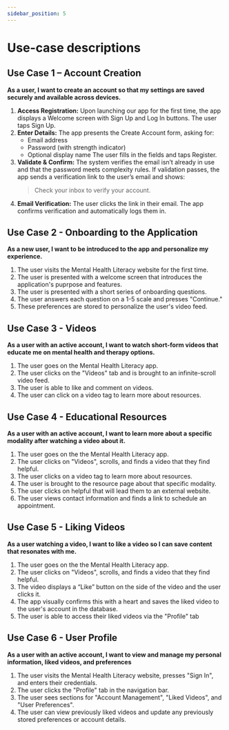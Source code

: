 ```yaml
---
sidebar_position: 5
---
```


# Use-case descriptions

## Use Case 1 – Account Creation

**As a user, I want to create an account so that my settings are saved securely and available across devices.**

1. **Access Registration:** Upon launching our app for the first time, the app displays a Welcome screen with Sign Up and Log In buttons. The user taps Sign Up.
2. **Enter Details:** The app presents the Create Account form, asking for:
   - Email address
   - Password (with strength indicator)
   - Optional display name
   The user fills in the fields and taps Register.
3. **Validate & Confirm:** The system verifies the email isn’t already in use and that the password meets complexity rules. If validation passes, the app sends a verification link to the user’s email and shows:
   > Check your inbox to verify your account.
4. **Email Verification:** The user clicks the link in their email. The app confirms verification and automatically logs them in.

## Use Case 2 - Onboarding to the Application 

**As a new user, I want to be introduced to the app and personalize my experience.**

1. The user visits the Mental Health Literacy website for the first time.
2. The user is presented with a welcome screen that introduces the application's puprpose and features.
3. The user is presented with a short series of onboarding questions. 
4. The user answers each question on a 1-5 scale and presses "Continue."
5. These preferences are stored to personalize the user's video feed.

## Use Case 3 - Videos

**As a user with an active account, I want to watch short-form videos that educate me on mental health and therapy options.** 

1. The user goes on the Mental Health Literacy app.
2. The user clicks on the "Videos" tab and is brought to an infinite-scroll video feed.
3. The user is able to like and comment on videos.
4. The user can click on a video tag to learn more about resources.

## Use Case 4 - Educational Resources

**As a user with an active account, I want to learn more about a specific modality after watching a video about it.** 

1. The user goes on the the Mental Health Literacy app.
2. The user clicks on "Videos", scrolls, and finds a video that they find helpful.
3. The user clicks on a video tag to learn more about resources.
4. The user is brought to the resource page about that specific modality.
5. The user clicks on helpful that will lead them to an external website.
6. The user views contact information and finds a link to schedule an appointment. 

## Use Case 5 - Liking Videos

**As a user watching a video, I want to like a video so I can save content that resonates with me.** 

1. The user goes on the the Mental Health Literacy app.
2. The user clicks on "Videos", scrolls, and finds a video that they find helpful.
3. The video displays a “Like” button on the side of the video and the user clicks it. 
4. The app visually confirms this with a heart and saves the liked video to the user's account in the database.
5. The user is able to access their liked videos via the "Profile" tab

## Use Case 6 - User Profile

**As a user with an active account, I want to view and manage my personal information, liked videos, and preferences**

1. The user visits the Mental Health Literacy website, presses "Sign In", and enters their credentials. 
2. The user clicks the "Profile" tab in the navigation bar.
3. The user sees sections for "Account Management", "Liked Videos", and "User Preferences".
4. The user can view previously liked videos and update any previously stored preferences or account details.




